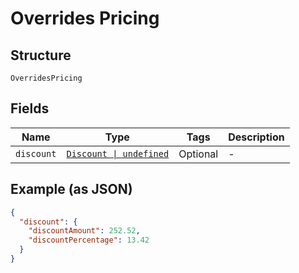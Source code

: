 
# Overrides Pricing

## Structure

`OverridesPricing`

## Fields

| Name | Type | Tags | Description |
|  --- | --- | --- | --- |
| `discount` | [`Discount \| undefined`](../../doc/models/discount.md) | Optional | - |

## Example (as JSON)

```json
{
  "discount": {
    "discountAmount": 252.52,
    "discountPercentage": 13.42
  }
}
```

